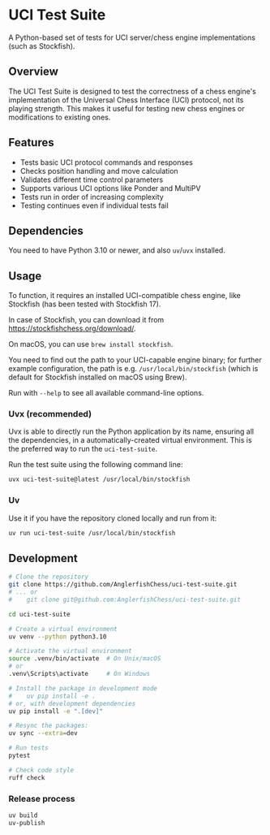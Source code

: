 # UCI Test Suite

A Python-based set of tests for UCI server/chess engine implementations (such as Stockfish).

## Overview

The UCI Test Suite is designed to test the correctness of a chess engine's implementation of the Universal Chess Interface (UCI) protocol, not its playing strength. This makes it useful for testing new chess engines or modifications to existing ones.

## Features

- Tests basic UCI protocol commands and responses
- Checks position handling and move calculation
- Validates different time control parameters
- Supports various UCI options like Ponder and MultiPV
- Tests run in order of increasing complexity
- Testing continues even if individual tests fail

## Dependencies

You need to have Python 3.10 or newer, and also `uv`/`uvx` installed.

## Usage

To function, it requires an installed UCI-compatible chess engine, like Stockfish (has been tested with Stockfish 17).

In case of Stockfish, you can download it from https://stockfishchess.org/download/.

On macOS, you can use `brew install stockfish`.

You need to find out the path to your UCI-capable engine binary; for further example configuration, the path is e.g. `/usr/local/bin/stockfish` (which is default for Stockfish installed on macOS using Brew).

Run with `--help` to see all available command-line options.

### Uvx (recommended)

Uvx is able to directly run the Python application by its name, ensuring all the dependencies, in a automatically-created virtual environment.
This is the preferred way to run the `uci-test-suite`.

Run the test suite using the following command line:

```sh
uvx uci-test-suite@latest /usr/local/bin/stockfish
```

### Uv

Use it if you have the repository cloned locally and run from it:

```sh
uv run uci-test-suite /usr/local/bin/stockfish
```

## Development

```bash
# Clone the repository
git clone https://github.com/AnglerfishChess/uci-test-suite.git
# ... or
#    git clone git@github.com:AnglerfishChess/uci-test-suite.git

cd uci-test-suite

# Create a virtual environment
uv venv --python python3.10

# Activate the virtual environment
source .venv/bin/activate  # On Unix/macOS
# or
.venv\Scripts\activate     # On Windows

# Install the package in development mode
#    uv pip install -e .
# or, with development dependencies
uv pip install -e ".[dev]"

# Resync the packages:
uv sync --extra=dev

# Run tests
pytest

# Check code style
ruff check
```

### Release process

```bash
uv build
uv-publish
```
